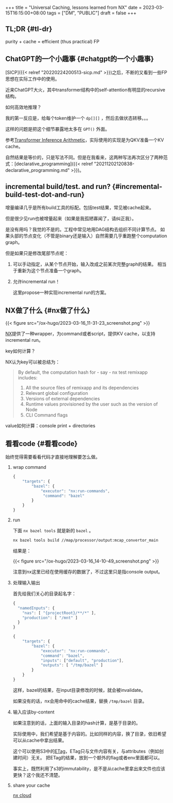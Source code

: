 +++
title = "Universal Caching, lessons learned from NX"
date = 2023-03-15T16:15:00+08:00
tags = ["DM", "PUBLIC"]
draft = false
+++

## TL;DR {#tl-dr}

purity + cache = efficient (thus practical) FP

<!--more-->


## ChatGPT的一个小趣事 {#chatgpt的一个小趣事}

[SICP]({{< relref "20220224200513-sicp.md" >}})之后，不断的又看到一些FP思想在实际工作中的使用。

近来ChatGPT大火，其中transformer结构中的self-attention有明显的recursive结构。

如何高效地推理？

我的第一反应是，给每个token维护一个 `dp[][]` ，然后去做状态转移。。。

这样的问题是把这个细节暴露地太多在 `GPT()` 外面。

参考[Transformer Inference Arithmetic](https://kipp.ly/blog/transformer-inference-arithmetic/)，实际使用的实现是为QKV准备一个KV cache。

自然结果是等价的，只是写法不同。但是在我看来，这两种写法再次区分了两种范式：[declarative_programming]({{< relref "20211202120838-declarative_programming.md" >}})。


## incremental build/test. and run? {#incremental-build-test-dot-and-run}

增量编译几乎是所有build工具的标配。包括test结果，常见被cache起来。

但是很少见run也被增量起来（如果是我孤陋寡闻了，请纠正我）。

是没有用吗？我觉的不是的。工程中常见地用DAG结构去组织不同计算节点。
如果头部的节点变化（不管是binary还是输入）自然需要几乎重跑整个computation graph。

但是如果只是修改尾部节点呢：

1.  可以手动指定，从某个节点开始，输入改成之前某次完整graph的结果。
    相当于重新为这个节点准备一个graph。
2.  允许incremental run！

    这里propose一种实现incremental run的方案。


## NX做了什么 {#nx做了什么}

{{< figure src="/ox-hugo/2023-03-16_11-31-23_screenshot.png" >}}

[NX](https://nx.dev/)提供了一种wrapper，为command或者script，提供KV cache，以支持incremental run。

key如何计算？

NX认为key可以被总结为：

> By default, the computation hash for - say - nx test remixapp includes:
>
> 1.  All the source files of remixapp and its dependencies
> 2.  Relevant global configuration
> 3.  Versions of external dependencies
> 4.  Runtime values provisioned by the user such as the version of Node
> 5.  CLI Command flags

value如何计算：console print + directories


## 看看code {#看看code}

始终觉得需要看看代码才直接地理解要怎么做。

1.  wrap command
    ```js
    {
        "targets": {
            "bazel": {
                "executor": "nx:run-commands",
                 "command": "bazel"
            }
        }
    }
    ```
2.  run

    下面 `nx bazel tools` 就是新的 `bazel` 。
    ```bash
    nx bazel tools build //map/processor/output:mcap_convertor_main
    ```
    结果是：

    {{< figure src="/ox-hugo/2023-03-16_14-10-49_screenshot.png" >}}

    注意到nx这里已经在使用缓存的数据了，不过这里只是指console output。

3.  处理输入输出

    首先给我们关心的目录起名字：
    ```js
    {
      "namedInputs": {
        "nas": [ "{projectRoot}/**/*" ],
        "production": [ "/mnt" ]
      }
    }
    ```

    ```js
    {
        "targets": {
            "bazel": {
                "executor": "nx:run-commands",
                "command": "bazel",
                "inputs": ["default", "production"],
                "outputs": [ "/tmp/bazel" ]
            }
        }
    }
    ```
    这样，bazel的结果，在input目录修改的时候，就会被invalidate。

    如果没有的话，nx会用命中的cache结果，替换 `/tmp/bazel` 目录。

4.  输入应该by-content

    如果注意到的话，上面的输入目录的hash计算，是基于目录的。

    实际使用中，我们希望是基于内容的。比如同样的内容，换了目录，依旧希望可以从cache中拿出结果。

    这个可以使用S3中的[ETag](https://docs.aws.amazon.com/AmazonS3/latest/API/API_Object.html)，ETag只与文件内容有关，与attributes（例如创建时间）无关。
    把ETag的结果，放到一个额外的flag或者env里面都可以。

    事实上，既然利用了s3的immutability，是不是从cache里拿出来文件也应该更快？这个我还不清楚。
5.  share your cache

    [nx cloud](https://nx.app/)

